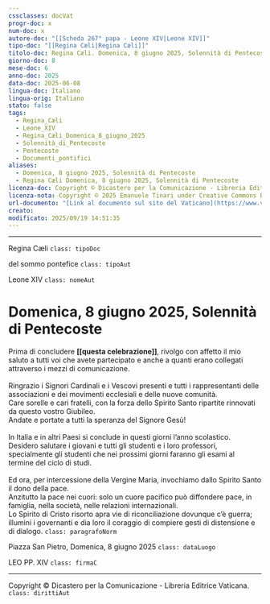 ```yaml
---
cssclasses: docVat
progr-doc: x
num-doc: x
autore-doc: "[[Scheda 267° papa - Leone XIV|Leone XIV]]"
tipo-doc: "[[Regina Cæli|Regina Cæli]]"
titolo-doc: Regina Cæli. Domenica, 8 giugno 2025, Solennità di Pentecoste
giorno-doc: 8
mese-doc: 6
anno-doc: 2025
data-doc: 2025-06-08
lingua-doc: Italiano
lingua-orig: Italiano
stato: false
tags:
  - Regina_Cæli
  - Leone_XIV
  - Regina_Cæli_Domenica_8_giugno_2025
  - Solennità_di_Pentecoste
  - Pentecoste
  - Documenti_pontifici
aliases:
  - Domenica, 8 giugno 2025, Solennità di Pentecoste
  - Regina Cæli Domenica, 8 giugno 2025, Solennità di Pentecoste
licenza-doc: Copyright © Dicastero per la Comunicazione - Libreria Editrice Vaticana
licenza-nota: Copyright © 2025 Emanuele Tinari under Creative Commons BY-NC-SA 4.0 https://creativecommons.org/licenses/by-nc-sa/4.0/
url-documento: "[Link al documento sul sito del Vaticano](https://www.vatican.va/content/leo-xiv/it/angelus/2025/documents/20250608-regina-caeli.html)"
creato:
modificato: 2025/09/19 14:51:35
---
```



***


Regina Cæli `class: tipoDoc`


del sommo pontefice `class: tipoAut`


Leone XIV `class: nomeAut`


# Domenica, 8 giugno 2025, Solennità di Pentecoste


Prima di concludere **[[questa celebrazione]]**, rivolgo con affetto il mio saluto a tutti voi che avete partecipato e anche a quanti erano collegati attraverso i mezzi di comunicazione.<br><br>Ringrazio i Signori Cardinali e i Vescovi presenti e tutti i rappresentanti delle associazioni e dei movimenti ecclesiali e delle nuove comunità.<br>Care sorelle e cari fratelli, con la forza dello Spirito Santo ripartite rinnovati da questo vostro Giubileo.<br>Andate e portate a tutti la speranza del Signore Gesù!<br><br>In Italia e in altri Paesi si conclude in questi giorni l’anno scolastico.<br>Desidero salutare i giovani e tutti gli studenti e i loro professori, specialmente gli studenti che nei prossimi giorni faranno gli esami al termine del ciclo di studi.<br><br>Ed ora, per intercessione della Vergine Maria, invochiamo dallo Spirito Santo il dono della pace.<br>Anzitutto la pace nei cuori: solo un cuore pacifico può diffondere pace, in famiglia, nella società, nelle relazioni internazionali.<br>Lo Spirito di Cristo risorto apra vie di riconciliazione dovunque c’è guerra; illumini i governanti e dia loro il coraggio di compiere gesti di distensione e di dialogo. `class: paragrafoNorm`


Piazza San Pietro, Domenica, 8 giugno 2025 `class: dataLuogo`


LEO PP. XIV `class: firmaC`


***


Copyright © Dicastero per la Comunicazione - Libreria Editrice Vaticana. `class: dirittiAut`


